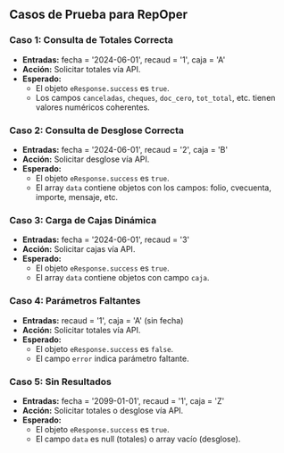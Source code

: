 ## Casos de Prueba para RepOper

### Caso 1: Consulta de Totales Correcta
- **Entradas:** fecha = '2024-06-01', recaud = '1', caja = 'A'
- **Acción:** Solicitar totales vía API.
- **Esperado:**
  - El objeto `eResponse.success` es `true`.
  - Los campos `canceladas`, `cheques`, `doc_cero`, `tot_total`, etc. tienen valores numéricos coherentes.

### Caso 2: Consulta de Desglose Correcta
- **Entradas:** fecha = '2024-06-01', recaud = '2', caja = 'B'
- **Acción:** Solicitar desglose vía API.
- **Esperado:**
  - El objeto `eResponse.success` es `true`.
  - El array `data` contiene objetos con los campos: folio, cvecuenta, importe, mensaje, etc.

### Caso 3: Carga de Cajas Dinámica
- **Entradas:** fecha = '2024-06-01', recaud = '3'
- **Acción:** Solicitar cajas vía API.
- **Esperado:**
  - El objeto `eResponse.success` es `true`.
  - El array `data` contiene objetos con campo `caja`.

### Caso 4: Parámetros Faltantes
- **Entradas:** recaud = '1', caja = 'A' (sin fecha)
- **Acción:** Solicitar totales vía API.
- **Esperado:**
  - El objeto `eResponse.success` es `false`.
  - El campo `error` indica parámetro faltante.

### Caso 5: Sin Resultados
- **Entradas:** fecha = '2099-01-01', recaud = '1', caja = 'Z'
- **Acción:** Solicitar totales o desglose vía API.
- **Esperado:**
  - El objeto `eResponse.success` es `true`.
  - El campo `data` es null (totales) o array vacío (desglose).
